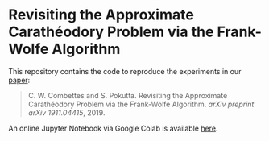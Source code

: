 # Revisiting the Approximate Carath&eacute;odory Problem via the Frank-Wolfe Algorithm

This repository contains the code to reproduce the experiments in our [paper](https://arxiv.org/pdf/1911.04415.pdf):
> C. W. Combettes and S. Pokutta. Revisiting the Approximate Carath&eacute;odory Problem via the Frank-Wolfe Algorithm. *arXiv preprint arXiv 1911.04415*, 2019.

An online Jupyter Notebook via Google Colab is available [here](https://colab.research.google.com/drive/1GLGRTc2jFYy9CqqoVnZgIFVQgAC0c3aZ).
